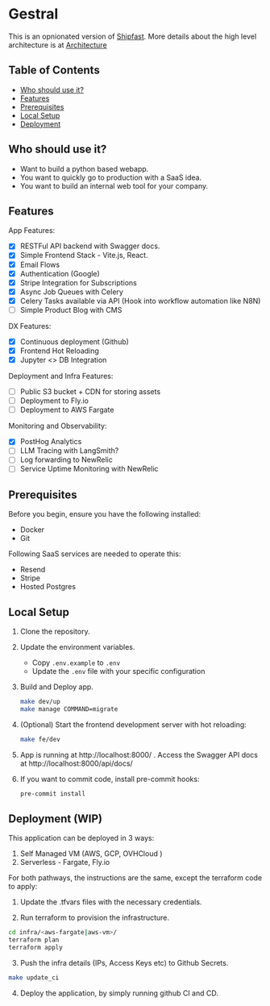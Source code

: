 # Gestral

This is an opnionated version of [Shipfast](https://shipfa.st/). More details about the high level architecture is at [Architecture](ARCHITECTURE.md)

## Table of Contents

- [Who should use it?](#who-should-use-it)
- [Features](#features)
- [Prerequisites](#prerequisites)
- [Local Setup](#local-setup)
- [Deployment](#deployment)

## Who should use it?

- Want to build a python based webapp.
- You want to quickly go to production with a SaaS idea.
- You want to build an internal web tool for your company.

## Features

App Features:

- [x] RESTFul API backend with Swagger docs.
- [x] Simple Frontend Stack - Vite.js, React.
- [x] Email Flows
- [x] Authentication (Google)
- [x] Stripe Integration for Subscriptions
- [x] Async Job Queues with Celery
- [x] Celery Tasks available via API (Hook into workflow automation like N8N)
- [ ] Simple Product Blog with CMS

DX Features:

- [x] Continuous deployment (Github)
- [x] Frontend Hot Reloading
- [x] Jupyter <> DB Integration

Deployment and Infra Features:

- [ ] Public S3 bucket + CDN for storing assets
- [ ] Deployment to Fly.io
- [ ] Deployment to AWS Fargate

Monitoring and Observability:

- [x] PostHog Analytics
- [ ] LLM Tracing with LangSmith?
- [ ] Log forwarding to NewRelic
- [ ] Service Uptime Monitoring with NewRelic

## Prerequisites

Before you begin, ensure you have the following installed:

- Docker
- Git

Following SaaS services are needed to operate this:

- Resend
- Stripe
- Hosted Postgres

## Local Setup

1. Clone the repository.

2. Update the environment variables.

   - Copy `.env.example` to `.env`
   - Update the `.env` file with your specific configuration

3. Build and Deploy app.

   ```sh
   make dev/up
   make manage COMMAND=migrate
   ```

4. (Optional) Start the frontend development server with hot reloading:
   ```sh
   make fe/dev
   ```
5. App is running at http://localhost:8000/ . Access the Swagger API docs at http://localhost:8000/api/docs/

6. If you want to commit code, install pre-commit hooks:
   ```sh
   pre-commit install
   ```

## Deployment (WIP)

This application can be deployed in 3 ways:

1. Self Managed VM (AWS, GCP, OVHCloud )
2. Serverless - Fargate, Fly.io

For both pathways, the instructions are the same, except the terraform code to apply:

1. Update the .tfvars files with the necessary credentials.

2. Run terraform to provision the infrastructure.

```sh
cd infra/<aws-fargate|aws-vm>/
terraform plan
terraform apply
```

3. Push the infra details (IPs, Access Keys etc) to Github Secrets.

```sh
make update_ci
```

4. Deploy the application, by simply running github CI and CD.
